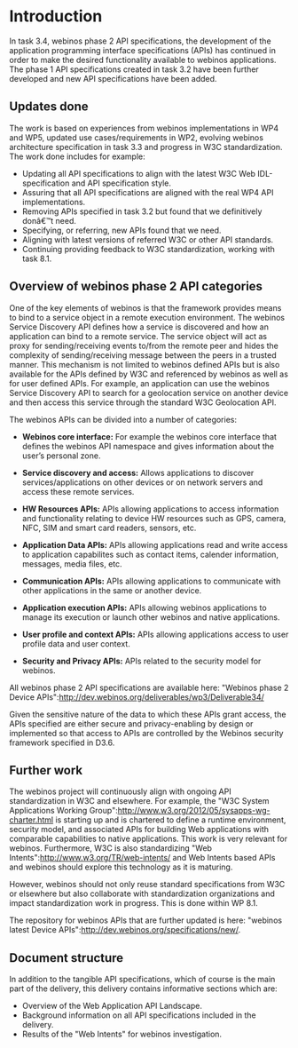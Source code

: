 Introduction
============

In task 3.4, webinos phase 2 API specifications, the development of the application programming interface specifications (APIs) has continued in order to make the desired functionality available to webinos applications. The phase 1 API specifications created in task 3.2 have been further developed and new API specifications have been added.

Updates done
------------

The work is based on experiences from webinos implementations in WP4 and WP5, updated use cases/requirements in WP2, evolving webinos architecture specification in task 3.3 and progress in W3C standardization. The work done includes for example:

-   Updating all API specifications to align with the latest W3C Web IDL-specification and API specification style.
-   Assuring that all API specifications are aligned with the real WP4 API implementations.
-   Removing APIs specified in task 3.2 but found that we definitively donâ€™t need.
-   Specifying, or referring, new APIs found that we need.
-   Aligning with latest versions of referred W3C or other API standards.
-   Continuing providing feedback to W3C standardization, working with task 8.1.

Overview of webinos phase 2 API categories
------------------------------------------

One of the key elements of webinos is that the framework provides means to bind to a service object in a remote execution environment. The webinos Service Discovery API defines how a service is discovered and how an application can bind to a remote service. The service object will act as proxy for sending/receiving events to/from the remote peer and hides the complexity of sending/receiving message between the peers in a trusted manner. This mechanism is not limited to webinos defined APIs but is also available for the APIs defined by W3C and referenced by webinos as well as for user defined APIs. For example, an application can use the webinos Service Discovery API to search for a geolocation service on another device and then access this service through the standard W3C Geolocation API.

The webinos APIs can be divided into a number of categories:

-   **Webinos core interface:** For example the webinos core interface that defines the webinos API namespace and gives information about the user’s personal zone.

-   **Service discovery and access:** Allows applications to discover services/applications on other devices or on network servers and access these remote services.

-   **HW Resources APIs:** APIs allowing applications to access information and functionality relating to device HW resources such as GPS, camera, NFC, SIM and smart card readers, sensors, etc.

-   **Application Data APIs:** APIs allowing applications read and write access to application capabilites such as contact items, calender information, messages, media files, etc.

-   **Communication APIs:** APIs allowing applications to communicate with other applications in the same or another device.

-   **Application execution APIs:** APIs allowing webinos applications to manage its execution or launch other webinos and native applications.

-   **User profile and context APIs:** APIs allowing applications access to user profile data and user context.

-   **Security and Privacy APIs:** APIs related to the security model for webinos.

All webinos phase 2 API specifications are available here: "Webinos phase 2 Device APIs":http://dev.webinos.org/deliverables/wp3/Deliverable34/

Given the sensitive nature of the data to which these APIs grant access, the APIs specified are either secure and privacy-enabling by design or implemented so that access to APIs are controlled by the Webinos security framework specified in D3.6.

Further work
------------

The webinos project will continuously align with ongoing API standardization in W3C and elsewhere. For example, the "W3C System Applications Working Group":http://www.w3.org/2012/05/sysapps-wg-charter.html is starting up and is chartered to define a runtime environment, security model, and associated APIs for building Web applications with comparable capabilities to native applications. This work is very relevant for webinos. Furthermore, W3C is also standardizing "Web Intents":http://www.w3.org/TR/web-intents/ and Web Intents based APIs and webinos should explore this technology as it is maturing.

However, webinos should not only reuse standard specifications from W3C or elsewhere but also collaborate with standardization organizations and impact standardization work in progress. This is done within WP 8.1.

The repository for webinos APIs that are further updated is here: "webinos latest Device APIs":http://dev.webinos.org/specifications/new/.

Document structure
------------------

In addition to the tangible API specifications, which of course is the main part of the delivery, this delivery contains informative sections which are:

-   Overview of the Web Application API Landscape.
-   Background information on all API specifications included in the delivery.
-   Results of the "Web Intents" for webinos investigation.


